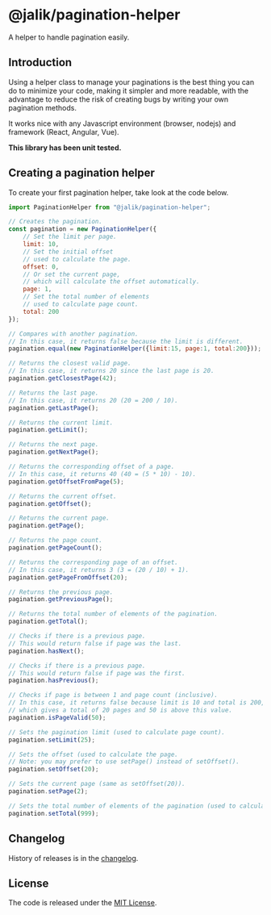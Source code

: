 # @jalik/pagination-helper

A helper to handle pagination easily.

## Introduction

Using a helper class to manage your paginations is the best thing you can do to minimize your code, making it simpler and more readable, with the advantage to reduce the risk of creating bugs by writing your own pagination methods.

It works nice with any Javascript environment (browser, nodejs) and framework (React, Angular, Vue).

**This library has been unit tested.**

## Creating a pagination helper

To create your first pagination helper, take look at the code below.

```js
import PaginationHelper from "@jalik/pagination-helper";

// Creates the pagination.
const pagination = new PaginationHelper({
    // Set the limit per page.
    limit: 10,
    // Set the initial offset
    // used to calculate the page.
    offset: 0,
    // Or set the current page,
    // which will calculate the offset automatically.
    page: 1,
    // Set the total number of elements
    // used to calculate page count.
    total: 200
});

// Compares with another pagination.
// In this case, it returns false because the limit is different.
pagination.equal(new PaginationHelper({limit:15, page:1, total:200}));

// Returns the closest valid page.
// In this case, it returns 20 since the last page is 20.
pagination.getClosestPage(42);

// Returns the last page.
// In this case, it returns 20 (20 = 200 / 10).
pagination.getLastPage();

// Returns the current limit.
pagination.getLimit();

// Returns the next page.
pagination.getNextPage();

// Returns the corresponding offset of a page.
// In this case, it returns 40 (40 = (5 * 10) - 10).
pagination.getOffsetFromPage(5);

// Returns the current offset.
pagination.getOffset();

// Returns the current page.
pagination.getPage();

// Returns the page count.
pagination.getPageCount();

// Returns the corresponding page of an offset.
// In this case, it returns 3 (3 = (20 / 10) + 1).
pagination.getPageFromOffset(20);

// Returns the previous page. 
pagination.getPreviousPage();

// Returns the total number of elements of the pagination.
pagination.getTotal();

// Checks if there is a previous page.
// This would return false if page was the last.
pagination.hasNext();

// Checks if there is a previous page.
// This would return false if page was the first.
pagination.hasPrevious();

// Checks if page is between 1 and page count (inclusive).
// In this case, it returns false because limit is 10 and total is 200,
// which gives a total of 20 pages and 50 is above this value.
pagination.isPageValid(50);

// Sets the pagination limit (used to calculate page count).
pagination.setLimit(25);

// Sets the offset (used to calculate the page.
// Note: you may prefer to use setPage() instead of setOffset().
pagination.setOffset(20);

// Sets the current page (same as setOffset(20)).
pagination.setPage(2);

// Sets the total number of elements of the pagination (used to calculate page count).
pagination.setTotal(999);
```

## Changelog

History of releases is in the [changelog](./CHANGELOG.md).

## License

The code is released under the [MIT License](http://www.opensource.org/licenses/MIT).
